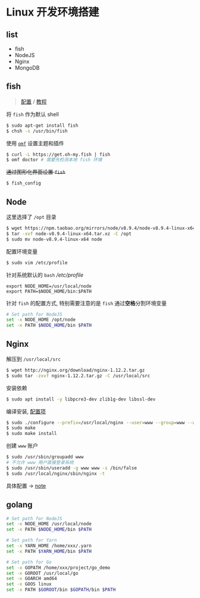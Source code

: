 # Linux 开发环境搭建

## list
- fish
- NodeJS
- Nginx
- MongoDB

## fish
> [配置](http://www.cnblogs.com/welhzh/p/5899875.html) / [教程](http://www.ruanyifeng.com/blog/2017/05/fish_shell.html)

将 `fish` 作为默认 shell
```bash
$ sudo apt-get install fish
$ chsh -s /usr/bin/fish
```

使用 [`omf`](https://github.com/oh-my-fish/oh-my-fish) 设置主题和插件
```bash
$ curl -L https://get.oh-my.fish | fish
$ omf doctor # 需要先检测本地 fish 环境
```

~~通过图形化界面设置 `fish`~~
```bash
$ fish_config
```

## Node
这里选择了 `/opt` 目录
```bash
$ wget https://npm.taobao.org/mirrors/node/v8.9.4/node-v8.9.4-linux-x64.tar.xz
$ tar -xvf node-v8.9.4-linux-x64.tar.xz -C /opt
$ sudo mv node-v8.9.4-linux-x64 node
```

配置环境变量
```bash
$ sudo vim /etc/profile
```

针对系统默认的 `bash` */etc/profile*
```profile
export NODE_HOME=/usr/local/node
export PATH=$NODE_HOME/bin:$PATH 
```

针对 `fish` 的配置方式, 特别需要注意的是 `fish` 通过**空格**分割环境变量
```bash
# Set path for NodeJS
set -x NODE_HOME /opt/node
set -x PATH $NODE_HOME/bin $PATH
```

## Nginx
解压到 `/usr/local/src`
```bash
$ wget http://nginx.org/download/nginx-1.12.2.tar.gz
$ sudo tar -zxvf nginx-1.12.2.tar.gz -C /usr/local/src
```

安装依赖
```bash
$ sudo apt install -y libpcre3-dev zlib1g-dev libssl-dev
```

编译安装, [配置项](http://nginx.org/en/docs/configure.html)
```bash
$ sudo ./configure --prefix=/usr/local/nginx --user=www --group=www --with-select_module --with-poll_module --with-http_ssl_module --with-pcre  --with-pcre-jit --with-zlib= --pid-path=/usr/local/nginx/run/nginx.pid
$ sudo make
$ sudo make install
```

创建 `www` 账户
```bash
$ sudo /usr/sbin/groupadd www
# 不允许 www 用户直接登录系统
$ sudo /usr/sbin/useradd -g www www -s /bin/false
$ sudo /usr/local/nginx/sbin/nginx -t
```

具体配置 -> [note](https://github.com/SublimeCT/note/blob/master/PHP/config.md)

## golang

```bash
# Set path for NodeJS
set -x NODE_HOME /usr/local/node
set -x PATH $NODE_HOME/bin $PATH

# Set path for Yarn
set -x YARN_HOME /home/xxx/.yarn
set -x PATH $YARN_HOME/bin $PATH

# Set path for Go
set -x GOPATH /home/xxx/project/go_demo
set -x GOROOT /usr/local/go
set -x GOARCH amd64
set -x GOOS linux
set -x PATH $GOROOT/bin $GOPATH/bin $PATH
```